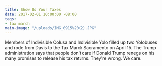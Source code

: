 ```yaml
---
title: Show Us Your Taxes
date: 2017-02-01 10:00:00 -08:00
tags:
- tax march
main-image: "/uploads/IMG_0915%20(2).JPG"
---
```


Members of Indivisible Colusa and Indivisible Yolo filled up two Yolobuses and rode from Davis to the Tax March Sacramento on April 15. 
The Trump administration says that people don't care if Donald Trump renegs on his many promises to release his tax returns. They're wrong. We care.
